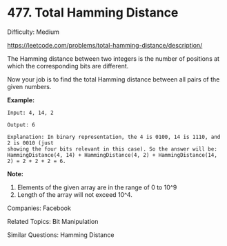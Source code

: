 # 477. Total Hamming Distance

Difficulty: Medium

https://leetcode.com/problems/total-hamming-distance/description/

The Hamming distance between two integers is the number of positions at which the corresponding bits are different.

Now your job is to find the total Hamming distance between all pairs of the given numbers.

**Example:**
```
Input: 4, 14, 2

Output: 6

Explanation: In binary representation, the 4 is 0100, 14 is 1110, and 2 is 0010 (just
showing the four bits relevant in this case). So the answer will be:
HammingDistance(4, 14) + HammingDistance(4, 2) + HammingDistance(14, 2) = 2 + 2 + 2 = 6.
```

**Note:**
1. Elements of the given array are in the range of 0 to 10^9
2. Length of the array will not exceed 10^4.

Companies: Facebook

Related Topics: Bit Manipulation

Similar Questions: Hamming Distance
